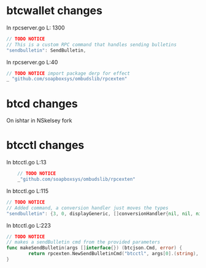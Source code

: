 
btcwallet changes
=================

In rpcserver.go L: 1300

```go
// TODO NOTICE
// This is a custom RPC command that handles sending bulletins
"sendbulletin": SendBulletin,
```

In rpcserver.go L:40

```go
// TODO NOTICE import package derp for effect
_ "github.com/soapboxsys/ombudslib/rpcexten"
```


btcd changes
============

On ishtar in NSkelsey fork


btcctl changes
=============

In btcctl.go L:13
```go
    // TODO NOTICE
    _"github.com/soapboxsys/ombudslib/rpcexten"
```

In btcctl.go L:115
```go
// TODO NOTICE
// Added command, a conversion handler just moves the types
"sendbulletin": {3, 0, displayGeneric, []conversionHandler{nil, nil, nil}, makeSendBulletin, "<address> <board> <message>"},
```

In btcctl.go L:223
```go
// TODO NOTICE
// makes a sendBulletin cmd from the provided parameters
func makeSendBulletin(args []interface{}) (btcjson.Cmd, error) {
        return rpcexten.NewSendBulletinCmd("btcctl", args[0].(string), args[1].(string), args[2].(string)), nil
}
```

